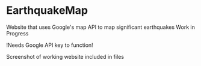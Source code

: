 # EarthquakeMap
Website that uses Google's map API to map significant earthquakes
Work in Progress

!Needs Google API key to function!

Screenshot of working website included in files
